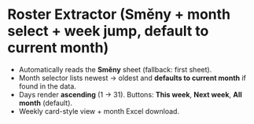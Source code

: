 # Roster Extractor (Směny + month select + week jump, default to current month)

- Automatically reads the **Směny** sheet (fallback: first sheet).
- Month selector lists newest → oldest and **defaults to current month** if found in the data.
- Days render **ascending** (1 → 31). Buttons: **This week**, **Next week**, **All month** (default).
- Weekly card-style view + month Excel download.
